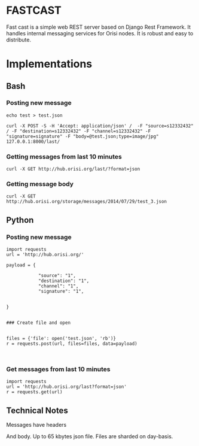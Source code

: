 # FASTCAST

Fast cast is a simple web REST server based on Django Rest Framework. It handles internal messaging services for Orisi nodes. It is robust and easy to distribute.

# Implementations

## Bash

### Posting new message
```
echo test > test.json

curl -X POST -S -H 'Accept: application/json' /  -F "source=s12332432" / -F "destination=s12332432" -F "channel=s12332432" -F "signature=signature" -F "body=@test.json;type=image/jpg" 127.0.0.1:8000/last/
```

### Getting messages from last 10 minutes

```
curl -X GET http://hub.orisi.org/last/?format=json
```

### Getting message body

```
curl -X GET http://hub.orisi.org/storage/messages/2014/07/29/test_3.json
```

## Python

### Posting new message



```
import requests
url = 'http://hub.orisi.org/'

payload = {

            "source": "1",
            "destination": "1",
            "channel": "1",
            "signature": "1",


}


### Create file and open


files = {'file': open('test.json', 'rb')}
r = requests.post(url, files=files, data=payload)



```

### Get messages from last 10 minutes

```
import requests
url = 'http://hub.orisi.org/last?format=json'
r = requests.get(url)
```


## Technical Notes

Messages have headers

And body. Up to 65 kbytes json file.
Files are sharded on day-basis.



